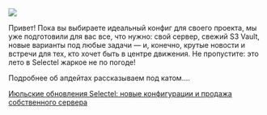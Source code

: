 <!--2025-08-18 12:44:02-->
<div class="yb">
  <div class="rss habr"><img src="https://habrastorage.org/getpro/habr/upload_files/705/471/bce/705471bcec3035a1f5762ebe5059b7c6.jpeg" /><p>Привет! Пока вы выбираете идеальный конфиг для своего проекта, мы уже подготовили для вас все, что нужно: свой сервер, свежий S3 Vault, новые варианты под любые задачи — и, конечно, крутые новости и встречи для тех, кто хочет быть в центре движения.&nbsp;Не пропустите: это лето в Selectel жаркое не по погоде!</p><p>Подробнее об апдейтах рассказываем под катом.... <p class="titl"><a href="https://habr.com/ru/companies/selectel/news/938130/?utm_source=habrahabr&utm_medium=rss&utm_campaign=938130">Июльские обновления Selectel: новые конфигурации и продажа собственного сервера</a></p></div>
</div>
